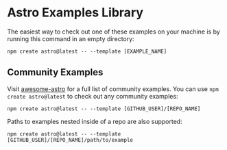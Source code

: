 # Astro Examples Library

The easiest way to check out one of these examples on your machine is by running this command in an empty directory:

```
npm create astro@latest -- --template [EXAMPLE_NAME]
```

## Community Examples

Visit [awesome-astro](https://github.com/one-aalam/awesome-astro) for a full list of community examples. You can use `npm create astro@latest` to check out any community examples:

```
npm create astro@latest -- --template [GITHUB_USER]/[REPO_NAME]
```

Paths to examples nested inside of a repo are also supported:

```
npm create astro@latest -- --template [GITHUB_USER]/[REPO_NAME]/path/to/example
```

